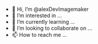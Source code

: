 - 👋 Hi, I’m @alexDevImagemaker
- 👀 I’m interested in ...
- 🌱 I’m currently learning ...
- 💞️ I’m looking to collaborate on ...
- 📫 How to reach me ...

<!---
alexDevImagemaker/alexDevImagemaker is a ✨ special ✨ repository because its `README.md` (this file) appears on your GitHub profile.
You can click the Preview link to take a look at your changes.
--->

